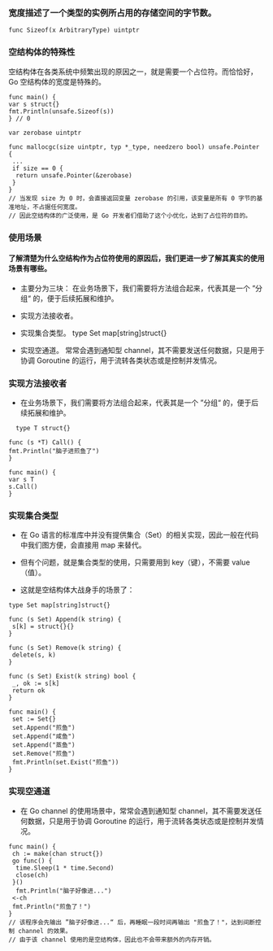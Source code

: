 

### 宽度描述了一个类型的实例所占用的存储空间的字节数。
```
func Sizeof(x ArbitraryType) uintptr
```

### 空结构体的特殊性
空结构体在各类系统中频繁出现的原因之一，就是需要一个占位符。而恰恰好，Go 空结构体的宽度是特殊的。
```
func main() {
var s struct{}
fmt.Println(unsafe.Sizeof(s))
} // 0

```
```
var zerobase uintptr

func mallocgc(size uintptr, typ *_type, needzero bool) unsafe.Pointer {
 ...
 if size == 0 {
  return unsafe.Pointer(&zerobase)
 }
}
// 当发现 size 为 0 时，会直接返回变量 zerobase 的引用，该变量是所有 0 字节的基准地址，不占据任何宽度。
// 因此空结构体的广泛使用，是 Go 开发者们借助了这个小优化，达到了占位符的目的。
```
### 使用场景
#### 了解清楚为什么空结构作为占位符使用的原因后，我们更进一步了解其真实的使用场景有哪些。
* 主要分为三块：
  在业务场景下，我们需要将方法组合起来，代表其是一个 ”分组“ 的，便于后续拓展和维护。
* 实现方法接收者。

* 实现集合类型。
  type Set map[string]struct{}
* 实现空通道。
  常常会遇到通知型 channel，其不需要发送任何数据，只是用于协调 Goroutine 的运行，用于流转各类状态或是控制并发情况。

### 实现方法接收者
* 在业务场景下，我们需要将方法组合起来，代表其是一个 ”分组“ 的，便于后续拓展和维护。
```
  type T struct{}

func (s *T) Call() {
fmt.Println("脑子进煎鱼了")
}

func main() {
var s T
s.Call()
}
```
### 实现集合类型
* 在 Go 语言的标准库中并没有提供集合（Set）的相关实现，因此一般在代码中我们图方便，会直接用 map 来替代。

* 但有个问题，就是集合类型的使用，只需要用到 key（键），不需要 value（值）。

* 这就是空结构体大战身手的场景了：
```
type Set map[string]struct{}

func (s Set) Append(k string) {
 s[k] = struct{}{}
}

func (s Set) Remove(k string) {
 delete(s, k)
}

func (s Set) Exist(k string) bool {
 _, ok := s[k]
 return ok
}

func main() {
 set := Set{}
 set.Append("煎鱼")
 set.Append("咸鱼")
 set.Append("蒸鱼")
 set.Remove("煎鱼")
 fmt.Println(set.Exist("煎鱼"))
}
```
### 实现空通道
* 在 Go channel 的使用场景中，常常会遇到通知型 channel，其不需要发送任何数据，只是用于协调 Goroutine 的运行，用于流转各类状态或是控制并发情况。
```
func main() {
 ch := make(chan struct{})
 go func() {
  time.Sleep(1 * time.Second)
  close(ch)
 }()
  fmt.Println("脑子好像进...")
 <-ch
 fmt.Println("煎鱼了！")
}
// 该程序会先输出 ”脑子好像进...“ 后，再睡眠一段时间再输出 "煎鱼了！"，达到间断控制 channel 的效果。
// 由于该 channel 使用的是空结构体，因此也不会带来额外的内存开销。
```